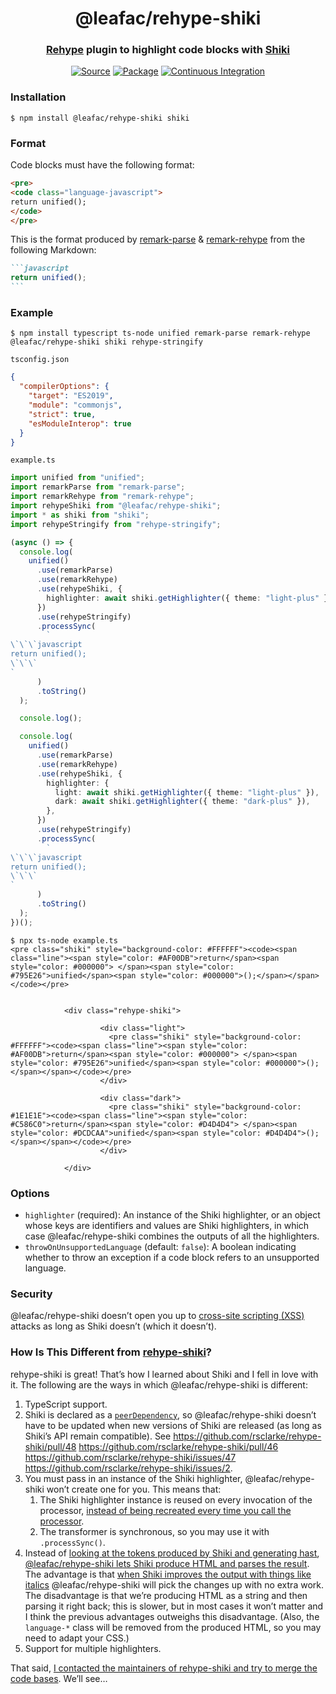 <h1 align="center">@leafac/rehype-shiki</h1>
<h3 align="center"><a href="https://github.com/rehypejs/rehype">Rehype</a> plugin to highlight code blocks with <a href="https://shiki.matsu.io">Shiki</a></h3>
<p align="center">
<a href="https://github.com/leafac/rehype-shiki"><img src="https://img.shields.io/badge/Source---" alt="Source"></a>
<a href="https://www.npmjs.com/package/@leafac/rehype-shiki"><img alt="Package" src="https://badge.fury.io/js/%40leafac%2Frehype-shiki.svg"></a>
<a href="https://github.com/leafac/rehype-shiki/actions"><img src="https://github.com/leafac/rehype-shiki/workflows/.github/workflows/main.yml/badge.svg" alt="Continuous Integration"></a>
</p>

### Installation

```console
$ npm install @leafac/rehype-shiki shiki
```

### Format

Code blocks must have the following format:

```html
<pre>
<code class="language-javascript">
return unified();
</code>
</pre>
```

This is the format produced by [remark-parse](https://github.com/remarkjs/remark/tree/main/packages/remark-parse) & [remark-rehype](https://github.com/remarkjs/remark-rehype) from the following Markdown:

````markdown
```javascript
return unified();
```
````

### Example

```console
$ npm install typescript ts-node unified remark-parse remark-rehype @leafac/rehype-shiki shiki rehype-stringify
```

`tsconfig.json`

```json
{
  "compilerOptions": {
    "target": "ES2019",
    "module": "commonjs",
    "strict": true,
    "esModuleInterop": true
  }
}
```

`example.ts`

```ts
import unified from "unified";
import remarkParse from "remark-parse";
import remarkRehype from "remark-rehype";
import rehypeShiki from "@leafac/rehype-shiki";
import * as shiki from "shiki";
import rehypeStringify from "rehype-stringify";

(async () => {
  console.log(
    unified()
      .use(remarkParse)
      .use(remarkRehype)
      .use(rehypeShiki, {
        highlighter: await shiki.getHighlighter({ theme: "light-plus" }),
      })
      .use(rehypeStringify)
      .processSync(
        `
\`\`\`javascript
return unified();
\`\`\`
`
      )
      .toString()
  );

  console.log();

  console.log(
    unified()
      .use(remarkParse)
      .use(remarkRehype)
      .use(rehypeShiki, {
        highlighter: {
          light: await shiki.getHighlighter({ theme: "light-plus" }),
          dark: await shiki.getHighlighter({ theme: "dark-plus" }),
        },
      })
      .use(rehypeStringify)
      .processSync(
        `
\`\`\`javascript
return unified();
\`\`\`
`
      )
      .toString()
  );
})();
```

```console
$ npx ts-node example.ts
<pre class="shiki" style="background-color: #FFFFFF"><code><span class="line"><span style="color: #AF00DB">return</span><span style="color: #000000"> </span><span style="color: #795E26">unified</span><span style="color: #000000">();</span></span></code></pre>


            <div class="rehype-shiki">

                    <div class="light">
                      <pre class="shiki" style="background-color: #FFFFFF"><code><span class="line"><span style="color: #AF00DB">return</span><span style="color: #000000"> </span><span style="color: #795E26">unified</span><span style="color: #000000">();</span></span></code></pre>
                    </div>

                    <div class="dark">
                      <pre class="shiki" style="background-color: #1E1E1E"><code><span class="line"><span style="color: #C586C0">return</span><span style="color: #D4D4D4"> </span><span style="color: #DCDCAA">unified</span><span style="color: #D4D4D4">();</span></span></code></pre>
                    </div>

            </div>
```

### Options

- `highlighter` (required): An instance of the Shiki highlighter, or an object whose keys are identifiers and values are Shiki highlighters, in which case @leafac/rehype-shiki combines the outputs of all the highlighters.
- `throwOnUnsupportedLanguage` (default: `false`): A boolean indicating whether to throw an exception if a code block refers to an unsupported language.

### Security

@leafac/rehype-shiki doesn’t open you up to [cross-site scripting (XSS)](https://en.wikipedia.org/wiki/Cross-site_scripting) attacks as long as Shiki doesn’t (which it doesn’t).

### How Is This Different from [rehype-shiki](https://github.com/rsclarke/rehype-shiki)?

rehype-shiki is great! That’s how I learned about Shiki and I fell in love with it. The following are the ways in which @leafac/rehype-shiki is different:

1. TypeScript support.
2. Shiki is declared as a [`peerDependency`](https://docs.npmjs.com/cli/v6/configuring-npm/package-json#peerdependencies), so @leafac/rehype-shiki doesn’t have to be updated when new versions of Shiki are released (as long as Shiki’s API remain compatible). See https://github.com/rsclarke/rehype-shiki/pull/48 https://github.com/rsclarke/rehype-shiki/pull/46 https://github.com/rsclarke/rehype-shiki/issues/47 https://github.com/rsclarke/rehype-shiki/issues/2.
3. You must pass in an instance of the Shiki highlighter, @leafac/rehype-shiki won’t create one for you. This means that:
   1. The Shiki highlighter instance is reused on every invocation of the processor, [instead of being recreated every time you call the processor](https://github.com/rsclarke/rehype-shiki/blob/3ebaeab3297d1cbe9ac75e2294ab636bbe250541/index.js#L38-L43).
   2. The transformer is synchronous, so you may use it with `.processSync()`.
4. Instead of [looking at the tokens produced by Shiki and generating hast](https://github.com/rsclarke/rehype-shiki/blob/3ebaeab3297d1cbe9ac75e2294ab636bbe250541/index.js#L69-L97), [@leafac/rehype-shiki lets Shiki produce HTML and parses the result](https://github.com/leafac/rehype-shiki/blob/a745b01d98608fb934c1bdbe9a1399e8b9dec1ed/src/index.ts#L32-L39). The advantage is that [when Shiki improves the output with things like italics](https://github.com/shikijs/shiki/pull/23) @leafac/rehype-shiki will pick the changes up with no extra work. The disadvantage is that we’re producing HTML as a string and then parsing it right back; this is slower, but in most cases it won’t matter and I think the previous advantages outweighs this disadvantage. (Also, the `language-*` class will be removed from the produced HTML, so you may need to adapt your CSS.)
5. Support for multiple highlighters.

That said, [I contacted the maintainers of rehype-shiki and try to merge the code bases](https://github.com/rsclarke/rehype-shiki/issues/49). We’ll see…
